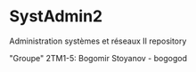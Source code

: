# SystAdmin2
Administration systèmes et réseaux II  repository

"Groupe" 2TM1-5:
Bogomir Stoyanov - bogogod
